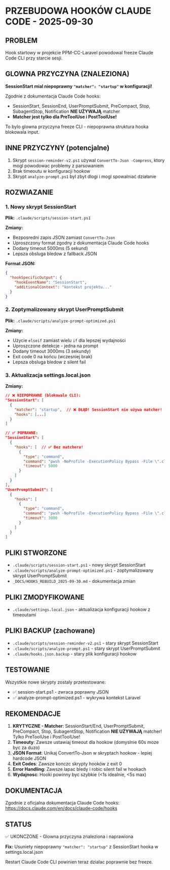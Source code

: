 # PRZEBUDOWA HOOKÓW CLAUDE CODE - 2025-09-30

## PROBLEM
Hook startowy w projekcie PPM-CC-Laravel powodowal freeze Claude Code CLI przy starcie sesji.

## GLOWNA PRZYCZYNA (ZNALEZIONA)
**SessionStart mial niepoprawny `"matcher": "startup"` w konfiguracji!**

Zgodnie z dokumentacja Claude Code hooks:
- SessionStart, SessionEnd, UserPromptSubmit, PreCompact, Stop, SubagentStop, Notification **NIE UŻYWAJĄ** matcher
- **Matcher jest tylko dla PreToolUse i PostToolUse!**

To bylo glowna przyczyna freeze CLI - niepoprawna struktura hooka blokowala input.

## INNE PRZYCZYNY (potencjalne)
1. Skrypt `session-reminder-v2.ps1` używal `ConvertTo-Json -Compress`, ktory mogl powodowac problemy z parsowaniem
2. Brak timeoutu w konfiguracji hookow
3. Skrypt `analyze-prompt.ps1` byl zbyt dlogi i mogl spowalniać działanie

## ROZWIAZANIE

### 1. Nowy skrypt SessionStart
**Plik:** `.claude/scripts/session-start.ps1`

**Zmiany:**
- Bezposredni zapis JSON zamiast `ConvertTo-Json`
- Uproszczony format zgodny z dokumentacja Claude Code hooks
- Dodany timeout 5000ms (5 sekund)
- Lepsza obsluga bledow z fallback JSON

**Format JSON:**
```json
{
  "hookSpecificOutput": {
    "hookEventName": "SessionStart",
    "additionalContext": "kontekst projektu..."
  }
}
```

### 2. Zoptymalizowany skrypt UserPromptSubmit
**Plik:** `.claude/scripts/analyze-prompt-optimized.ps1`

**Zmiany:**
- Użycie `elseif` zamiast wielu `if` dla lepszej wydajności
- Uproszczone detekcje - jedna na prompt
- Dodany timeout 3000ms (3 sekundy)
- Exit code 0 na końcu (wczesniej brak)
- Lepsza obsluga bledow z silent fail

### 3. Aktualizacja settings.local.json

**Zmiany:**
```json
// ❌ NIEPOPRAWNE (blokowalo CLI):
"SessionStart": [
  {
    "matcher": "startup",  // ❌ BŁĄD! SessionStart nie używa matcher!
    "hooks": [...]
  }
]

// ✅ POPRAWNE:
"SessionStart": [
  {
    "hooks": [  // ✅ Bez matchera!
      {
        "type": "command",
        "command": "pwsh -NoProfile -ExecutionPolicy Bypass -File \".claude\\scripts\\session-start.ps1\"",
        "timeout": 5000
      }
    ]
  }
],
"UserPromptSubmit": [
  {
    "hooks": [
      {
        "type": "command",
        "command": "pwsh -NoProfile -ExecutionPolicy Bypass -File \".claude\\scripts\\analyze-prompt-optimized.ps1\"",
        "timeout": 3000
      }
    ]
  }
]
```

## PLIKI STWORZONE
- `.claude/scripts/session-start.ps1` - nowy skrypt SessionStart
- `.claude/scripts/analyze-prompt-optimized.ps1` - zoptymalizowany skrypt UserPromptSubmit
- `_DOCS/HOOKS_REBUILD_2025-09-30.md` - dokumentacja zmian

## PLIKI ZMODYFIKOWANE
- `.claude/settings.local.json` - aktualizacja konfiguracji hookow z timeoutami

## PLIKI BACKUP (zachowane)
- `.claude/scripts/session-reminder-v2.ps1` - stary skrypt SessionStart
- `.claude/scripts/analyze-prompt.ps1` - stary skrypt UserPromptSubmit
- `.claude/hooks.json.backup` - stary plik konfiguracji hookow

## TESTOWANIE
Wszystkie nowe skrypty zostaly przetestowane:
- ✅ session-start.ps1 - zwraca poprawny JSON
- ✅ analyze-prompt-optimized.ps1 - wykrywa kontekst Laravel

## REKOMENDACJE
1. **KRYTYCZNE - Matcher**: SessionStart/End, UserPromptSubmit, PreCompact, Stop, SubagentStop, Notification **NIE UŻYWAJĄ** matcher! Tylko PreToolUse i PostToolUse!
2. **Timeouty**: Zawsze ustawiaj timeout dla hookow (domyslnie 60s moze byc za duzo)
3. **JSON Format**: Unikaj ConvertTo-Json w skryptach hookow - lepiej hardcode JSON
4. **Exit Codes**: Zawsze konczc skrypty hooków z exit 0
5. **Error Handling**: Zawsze lapac bledy i robic silent fail w hookach
6. **Wydajnosc**: Hooki powinny byc szybkie (<1s idealnie, <5s max)

## DOKUMENTACJA
Zgodnie z oficjalna dokumentacja Claude Code hooks:
https://docs.claude.com/en/docs/claude-code/hooks

## STATUS
✅ UKONCZONE - Glowna przyczyna znaleziona i naprawiona

**Fix:** Usuniety niepoprawny `"matcher": "startup"` z SessionStart hooka w settings.local.json

Restart Claude Code CLI powinien teraz dzialac poprawnie bez freeze.